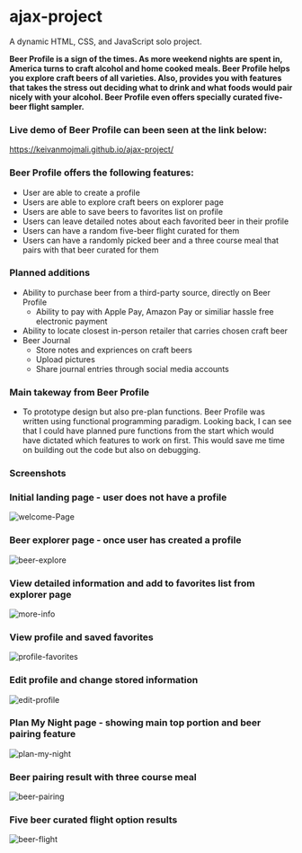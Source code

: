 # ajax-project

A dynamic HTML, CSS, and JavaScript solo project.

**Beer Profile is a sign of the times. As more weekend nights are spent in, America turns to craft alcohol and home cooked meals. Beer Profile helps you explore craft beers of all varieties. Also, provides you with features that takes the stress out deciding what to drink and what foods would pair nicely with your alcohol. Beer Profile even offers specially curated five-beer flight sampler.** 

### Live demo of Beer Profile can been seen at the link below:
https://keivanmojmali.github.io/ajax-project/ 

### Beer Profile offers the following features: 
* User are able to create a profile 
* Users are able to explore craft beers on explorer page
* Users are able to save beers to favorites list on profile
* Users can leave detailed notes about each favorited beer in their profile
* Users can have a random five-beer flight curated for them
* Users can have a randomly picked beer and a three course meal that pairs with that beer curated for them 

### Planned additions
* Ability to purchase beer from a third-party source, directly on Beer Profile
  * Ability to pay with Apple Pay, Amazon Pay or similiar hassle free electronic payment
* Ability to locate closest in-person retailer that carries chosen craft beer 
* Beer Journal 
  * Store notes and expriences on craft beers
  * Upload pictures 
  * Share journal entries through social media accounts 
  
### Main takeway from Beer Profile
* To prototype design but also pre-plan functions. Beer Profile was written using functional programming paradigm. 
Looking back, I can see that I could have planned pure functions from the start which would have dictated which features to
work on first. This would save me time on building out the code but also on debugging. 

### Screenshots 

### Initial landing page - user does not have a profile
![welcome-Page](Images/screen-shots/Welcome.png)


### Beer explorer page - once user has created a profile

![beer-explore](/Images/screen-shots/beer-explore.PNG)


### View detailed information and add to favorites list from explorer page

![more-info](Images/screen-shots/detailed-info.PNG)

### View profile and saved favorites

![profile-favorites](Images/screen-shots/profile-favs.PNG)

### Edit profile and change stored information 

![edit-profile](Images/screen-shots/edit-profile.PNG)

### Plan My Night page - showing main top portion and beer pairing feature

![plan-my-night](Images/screen-shots/plan-night.PNG)

### Beer pairing result with three course meal 

![beer-pairing](Images/screen-shots/beer-pairing.PNG)

### Five beer curated flight option results

![beer-flight](Images/screen-shots/flight-option.PNG)





